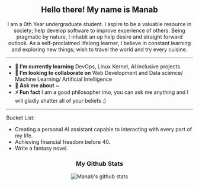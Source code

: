 <h2 align="center">Hello there! My name is Manab</h2>
<p align='center'>
</p>
<div align='center'>
 

</div>

<p align="center">I am a 0th Year undergraduate student. I aspire to be a valuable resource in society; help develop software to improve experience of others. Being pragmatic by nature, I inhabit an up help desire and straight forward outlook. As a self-proclaimed lifelong learner, I believe in constant learning and exploring new things; wish to travel the world and try every cuisine.
</p>

------------------------------------------------------------------------------------------------------------------------------------------------------------------------------
* **🌱 I’m currently learning** DevOps, Linux Kernel, AI inclusive projects
* **👯 I’m looking to collaborate on** Web Development and Data science/ Machine Learning/ Artificial Intelligence
* **💬 Ask me about** ~
* **⚡ Fun fact** I am a good philosopher imo, you can ask me anything and I will gladly shatter all of your beliefs :)
-----------------------------------------------------------------------------------------------------------------------------------------------------------------------------
Bucket List:
- Creating a personal AI assistant capable to interacting with every part of my life.
- Achieving financial freedom before 40.
- Write a fantasy novel.


<div align='center' markdown="1">

### My Github Stats

![Manab's github stats](https://github-readme-stats.vercel.app/api/?username=manabesu&show_icons=true&title_color=ffd1dc&icon_color=79ff97&text_color=ffd1dc&bg_color=151515)

 
 </div>
 
